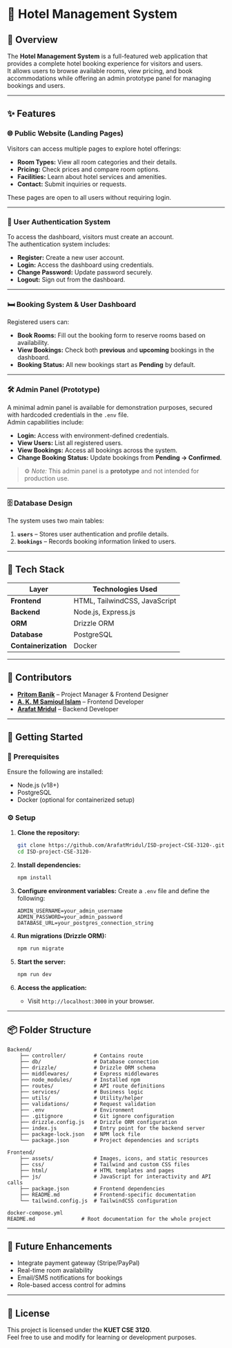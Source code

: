 # 🏨 Hotel Management System

## 📘 Overview

The **Hotel Management System** is a full-featured web application that provides a complete hotel booking experience for visitors and users.  
It allows users to browse available rooms, view pricing, and book accommodations while offering an admin prototype panel for managing bookings and users.

---

## ✨ Features

### 🌐 Public Website (Landing Pages)

Visitors can access multiple pages to explore hotel offerings:

-   **Room Types:** View all room categories and their details.
-   **Pricing:** Check prices and compare room options.
-   **Facilities:** Learn about hotel services and amenities.
-   **Contact:** Submit inquiries or requests.

These pages are open to all users without requiring login.

---

### 👤 User Authentication System

To access the dashboard, visitors must create an account.  
The authentication system includes:

-   **Register:** Create a new user account.
-   **Login:** Access the dashboard using credentials.
-   **Change Password:** Update password securely.
-   **Logout:** Sign out from the dashboard.

---

### 🛏️ Booking System & User Dashboard

Registered users can:

-   **Book Rooms:** Fill out the booking form to reserve rooms based on availability.
-   **View Bookings:** Check both **previous** and **upcoming** bookings in the dashboard.
-   **Booking Status:** All new bookings start as **Pending** by default.

---

### 🛠️ Admin Panel (Prototype)

A minimal admin panel is available for demonstration purposes, secured with hardcoded credentials in the `.env` file.  
Admin capabilities include:

-   **Login:** Access with environment-defined credentials.
-   **View Users:** List all registered users.
-   **View Bookings:** Access all bookings across the system.
-   **Change Booking Status:** Update bookings from **Pending → Confirmed**.

> ⚙️ _Note:_ This admin panel is a **prototype** and not intended for production use.

---

### 🗄️ Database Design

The system uses two main tables:

1. **`users`** – Stores user authentication and profile details.
2. **`bookings`** – Records booking information linked to users.

---

## 🧱 Tech Stack

| Layer                | Technologies Used             |
| -------------------- | ----------------------------- |
| **Frontend**         | HTML, TailwindCSS, JavaScript |
| **Backend**          | Node.js, Express.js           |
| **ORM**              | Drizzle ORM                   |
| **Database**         | PostgreSQL                    |
| **Containerization** | Docker                        |

---

## 👥 Contributors

-   **[Pritom Banik](https://github.com/pritom-banik)** – Project Manager & Frontend Designer
-   **[A. K. M Samioul Islam](https://github.com/Samioul51)** – Frontend Developer
-   **[Arafat Mridul](https://github.com/ArafatMridul)** – Backend Developer

---

## 🏁 Getting Started

### 🔧 Prerequisites

Ensure the following are installed:

-   Node.js (v18+)
-   PostgreSQL
-   Docker (optional for containerized setup)

### ⚙️ Setup

1. **Clone the repository:**

    ```bash
    git clone https://github.com/ArafatMridul/ISD-project-CSE-3120-.git
    cd ISD-project-CSE-3120-
    ```

2. **Install dependencies:**

    ```bash
    npm install
    ```

3. **Configure environment variables:**
   Create a `.env` file and define the following:

    ```env
    ADMIN_USERNAME=your_admin_username
    ADMIN_PASSWORD=your_admin_password
    DATABASE_URL=your_postgres_connection_string
    ```

4. **Run migrations (Drizzle ORM):**

    ```bash
    npm run migrate
    ```

5. **Start the server:**

    ```bash
    npm run dev
    ```

6. **Access the application:**
    - Visit `http://localhost:3000` in your browser.

---

## 📦 Folder Structure

```
Backend/
    ├── controller/         # Contains route
    ├── db/                 # Database connection
    ├── drizzle/            # Drizzle ORM schema
    ├── middlewares/        # Express middlewares
    ├── node_modules/       # Installed npm
    ├── routes/             # API route definitions
    ├── services/           # Business logic
    ├── utils/              # Utility/helper
    ├── validations/        # Request validation
    ├── .env                # Environment
    ├── .gitignore          # Git ignore configuration
    ├── drizzle.config.js   # Drizzle ORM configuration
    ├── index.js            # Entry point for the backend server
    ├── package-lock.json   # NPM lock file
    └── package.json        # Project dependencies and scripts

Frontend/
    ├── assets/             # Images, icons, and static resources
    ├── css/                # Tailwind and custom CSS files
    ├── html/               # HTML templates and pages
    ├── js/                 # JavaScript for interactivity and API calls
    ├── package.json        # Frontend dependencies
    ├── README.md           # Frontend-specific documentation
    └── tailwind.config.js  # TailwindCSS configuration

docker-compose.yml
README.md               # Root documentation for the whole project
```

---

## 🚀 Future Enhancements

-   Integrate payment gateway (Stripe/PayPal)
-   Real-time room availability
-   Email/SMS notifications for bookings
-   Role-based access control for admins

---

## 🪪 License

This project is licensed under the **KUET CSE 3120**.  
Feel free to use and modify for learning or development purposes.
